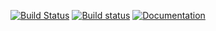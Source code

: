 [![Build Status][ci-img]][ci-url]
[![Build status][wi-img]][wi-url]
[![Documentation][docs-img]][docs-url]

[ci-img]: https://travis-ci.org/3Hren/cocaine-framework-rust.svg?branch=master
[ci-url]: https://travis-ci.org/3Hren/cocaine-framework-rust
[wi-img]: https://ci.appveyor.com/api/projects/status/3bko7sspxd0akqbm?svg=true
[wi-url]: https://ci.appveyor.com/project/3Hren/cocaine-framework-rust
[docs-img]: https://docs.rs/cocaine/badge.svg
[docs-url]: https://docs.rs/cocaine

